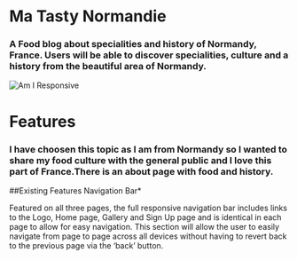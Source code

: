 # Ma Tasty Normandie

### A Food blog about specialities and history of Normandy, France. Users will be able to  discover specialities, culture and a history from the beautiful area of Normandy.

![Am I Responsive](https://user-images.githubusercontent.com/116040510/217050118-337ec7f8-aa77-40fc-aa02-bc89b8f8cfbe.png)



# Features
### I have choosen this topic as I am from Normandy so I wanted to share my food culture with the general public and I love this part of France.There is an about page with food and history.

##Existing Features
Navigation Bar*

Featured on all three pages, the full responsive navigation bar includes links to the Logo, Home page, Gallery and Sign Up page and is identical in each page to allow for easy navigation.
This section will allow the user to easily navigate from page to page across all devices without having to revert back to the previous page via the ‘back’ button.

